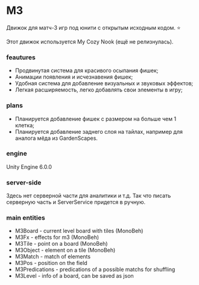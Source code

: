 # M3

Движок для матч-3 игр под юнити с открытым
исходным кодом. ⭐

Этот движок используется My Cozy Nook (ещё не релизнулась).

### feautures
- Продвинутая система для красивого осыпания фишек;
- Анимации появления и исчезнавения фишек;
- Удобная система для добавление визуальных и звуковых эффектов;
- Легкая расширяемость, легко добавлять свои элементы в игру;

### plans
- Планируется добавление фишек с размером на больше чем 1 клетка;
- Планируется добавление заднего слоя на тайлах, например для аналога
мёда из GardenScapes.

### engine
Unity Engine 6.0.0

### server-side
Здесь нет серверной части для аналитики и т.д.
Так что писать серверную часть и ServerService придется
в ручную.

### main entities
- M3Board - current level board with tiles (MonoBeh)
- M3Fx - effects for m3 (MonoBeh)
- M3Tile - point on a board (MonoBeh)
- M3Object - element on a tile (MonoBeh)
- M3Match - match of elements
- M3Pos - position on the field
- M3Predications - predications of a possible matchs for shuffling
- M3Level - info of a board, can be saved as json
